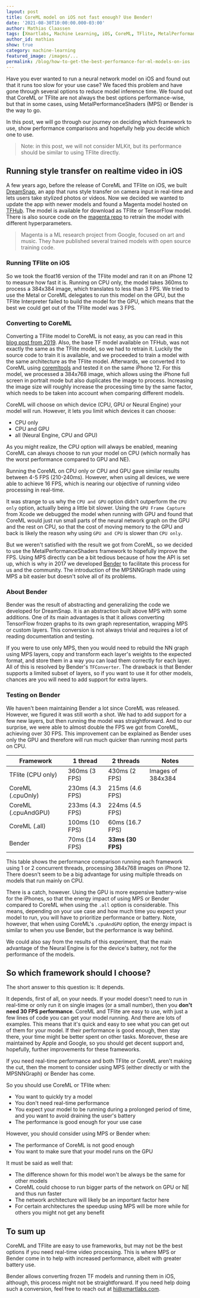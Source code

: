 ```yaml
---
layout: post
title: CoreML model on iOS not fast enough? Use Bender!
date: '2021-08-30T10:00:00.000-03:00'
author: Mathias Claassen
tags: [Xmartlabs, Machine Learning, iOS, CoreML, TFlite, MetalPerformanceShaders, Bender]
author_id: mathias
show: true
category: machine-learning
featured_image: /images/...
permalink: /blog/how-to-get-the-best-performance-for-ml-models-on-ios
---
```


Have you ever wanted to run a neural network model on iOS and found out that it runs too slow for your use case?
We faced this problem and have gone through several options to reduce model inference time. We found out that CoreML or TFlite are not always the best options performance-wise, but that in some cases, using MetalPerformanceShaders (MPS) or Bender is the way to go.

In this post, we will go through our journey on deciding which framework to use, show performance comparisons and hopefully help you decide which one to use.

> Note: in this post, we will not consider MLKit, but its performance should be similar to using TFlite directly.

## Running style transfer on realtime video in iOS
A few years ago, before the release of CoreML and TFlite on iOS, we built [DreamSnap], an app that runs style transfer on camera input in real-time and lets users take stylized photos or videos.
Now we decided we wanted to update the app with newer models and found a Magenta model hosted on [TFHub].
The model is available for download as TFlite or TensorFlow model. There is also source code on the [magenta repo] to retrain the model with different hyperparameters.

> Magenta is a ML research project from Google, focused on art and music. They have published several trained models with open source training code.

### Running TFlite on iOS

So we took the float16 version of the TFlite model and ran it on an iPhone 12 to measure how fast it is.
Running on CPU only, the model takes 360ms to process a 384x384 image, which translates to less than 3 FPS.
We tried to use the Metal or CoreML delegates to run this model on the GPU, but the TFlite Interpreter failed to build the model for the GPU, which means that the best we could get out of the TFlite model was 3 FPS.

### Converting to CoreML
Converting a TFlite model to CoreML is not easy, as you can read in this [blog post from 2019].
Also, the base TF model available on TFHub, was not exactly the same as the TFlite model, so we had to retrain it.
Luckily the source code to train it is available, and we proceeded to train a model with the same architecture as the TFlite model.
Afterwards, we converted it to CoreML using [coremltools] and tested it on the same iPhone 12.
For this model, we processed a 384x768 image, which allows using the iPhone full screen in portrait mode but also duplicates the image to process.
Increasing the image size will roughly increase the processing time by the same factor, which needs to be taken into account when comparing different models.

CoreML will choose on which device (CPU, GPU or Neural Engine) your model will run. However, it lets you limit which devices it can choose:
* CPU only
* CPU and GPU
* all (Neural Engine, CPU and GPU)

As you might realize, the CPU option will always be enabled, meaning CoreML can always choose to run your model on CPU (which normally has the worst performance compared to GPU and NE).

Running the CoreML on CPU only or CPU and GPU gave similar results between 4-5 FPS (210-240ms).
However, when using all devices, we were able to achieve 16 FPS, which is nearing our objective of running video processing in real-time.

It was strange to us why the `CPU and GPU` option didn't outperform the `CPU only` option, actually being a little bit slower.
Using the `GPU Frame Capture` from Xcode we debugged the model when running with GPU and found that CoreML would just run small parts of the neural network graph on the GPU and the rest on CPU, so that the cost of moving memory to the GPU and back is likely the reason why using `GPU and CPU` is slower than `CPU only`.

But we weren't satisfied with the result we got from CoreML, so we decided to use the MetalPerformanceShaders framework to hopefully improve the FPS.
Using MPS directly can be a bit tedious because of how the API is set up, which is why in 2017 we developed [Bender] to facilitate this process for us and the community.
The introduction of the MPSNNGraph made using MPS a bit easier but doesn't solve all of its problems.

### About Bender
Bender was the result of abstracting and generalizing the code we developed for DreamSnap.
It is an abstraction built above MPS with some additions.
One of its main advantages is that it allows converting TensorFlow frozen graphs to its own graph representation, wrapping MPS or custom layers.
This conversion is not always trivial and requires a lot of reading documentation and testing.

If you were to use only MPS, then you would need to rebuild the NN graph using MPS layers, copy and transform each layer's weights to the expected format, and store them in a way you can load them correctly for each layer.
All of this is resolved by Bender's `TFConverter`.
The drawback is that Bender supports a limited subset of layers, so if you want to use it for other models, chances are you will need to add support for extra layers.

### Testing on Bender
We haven't been maintaining Bender a lot since CoreML was released. However, we figured it was still worth a shot.
We had to add support for a few new layers, but then running the model was straightforward.
And to our surprise, we were able to almost double the FPS we got from CoreML, achieving over 30 FPS.
This improvement can be explained as Bender uses only the GPU and therefore will run much quicker than running most parts on CPU.

| Framework           | 1 thread        | 2 threads       | Notes |
|---------------------|-----------------|-----------------|-------|
| TFlite (CPU only)   | 360ms (3 FPS)   | 430ms (2 FPS)   | Images of 384x384 |
| CoreML (.cpuOnly)   | 230ms (4.3 FPS) | 215ms (4.6 FPS) |       |
| CoreML (.cpuAndGPU) | 233ms (4.3 FPS) | 224ms (4.5 FPS) |       |
| CoreML (.all)       | 100ms (10 FPS)  | 60ms (16.7 FPS) |       |
| Bender              | 70ms (14 FPS)   | **33ms (30 FPS)**   |       |

This table shows the performance comparison running each framework using 1 or 2 concurrent threads, processing 384x768 images on iPhone 12.
There doesn't seem to be a big advantage for using multiple threads on models that run mainly on CPU.

There is a catch, however. Using the GPU is more expensive battery-wise for the iPhones, so that the energy impact of using MPS or Bender compared to CoreML when using the `.all` option is considerable.
This means, depending on your use case and how much time you expect your model to run, you will have to prioritize performance or battery.
Note, however, that when using CoreML's `.cpuAndGPU` option, the energy impact is similar to when you use Bender, but the performance is way behind.

We could also say from the results of this experiment, that the main advantage of the Neural Engine is for the device's battery, not for the performance of the models.

## So which framework should I choose?
The short answer to this question is: It depends.

It depends, first of all, on your needs.
If your model doesn't need to run in real-time or only run it on single images (or a small number), then you **don't need 30 FPS performance**.
CoreML and TFlite are easy to use, with just a few lines of code you can get your model running.
And there are lots of examples.
This means that it's quick and easy to see what you can get out of them for your model.
If their performance is good enough, then stay there, your time might be better spent on other tasks.
Moreover, these are maintained by Apple and Google, so you should get decent support and, hopefully, further improvements for these frameworks.

If you need real-time performance and both TFlite or CoreML aren't making the cut, then the moment to consider using MPS (either directly or with the MPSNNGraph) or Bender has come.

So you should use CoreML or TFlite when:
* You want to quickly try a model
* You don't need real-time performance
* You expect your model to be running during a prolonged period of time, and you want to avoid draining the user's battery
* The performance is good enough for your use case

However, you should consider using MPS or Bender when:
* The performance of CoreML is not good enough
* You want to make sure that your model runs on the GPU


It must be said as well that:
* The difference shown for this model won't be always be the same for other models
* CoreML could choose to run bigger parts of the network on GPU or NE and thus run faster
* The network architecture will likely be an important factor here
* For certain architectures the speedup using MPS will be more while for others you might not get any benefit

## To sum up

CoreML and TFlite are easy to use frameworks, but may not be the best options if you need real-time video processing.
This is where MPS or Bender come in to help with increased performance, albeit with greater battery use.

Bender allows converting frozen TF models and running them in iOS, although, this process might not be straightforward.
If you need help doing such a conversion, feel free to reach out at [hi@xmartlabs.com](mailto:hi@xmartlabs.com).


[Dreamsnap]: https://getdreamsnap.com
[TFHub]: https://tfhub.dev/google/lite-model/magenta/arbitrary-image-stylization-v1-256/fp16/transfer/1
[magenta repo]: https://github.com/magenta/magenta/tree/main/magenta/models/arbitrary_image_stylization
[blog post from 2019]: https://blog.xmartlabs.com/2019/11/22/TFlite-to-CoreML/
[coremltools]: https://github.com/apple/coremltools
[Bender]: https://github.com/xmartlabs/Bender